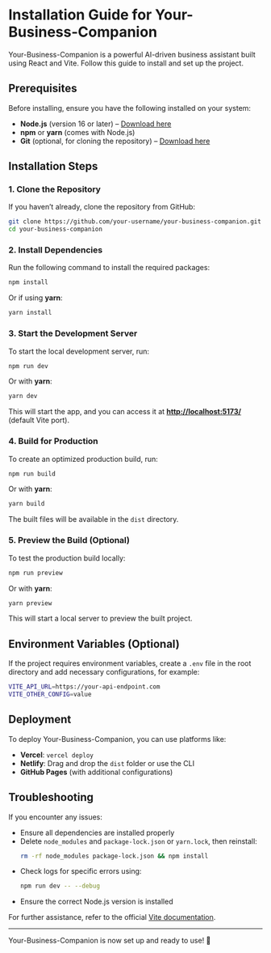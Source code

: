 # Installation Guide for Your-Business-Companion

Your-Business-Companion is a powerful AI-driven business assistant built using React and Vite. Follow this guide to install and set up the project.

## Prerequisites
Before installing, ensure you have the following installed on your system:
- **Node.js** (version 16 or later) – [Download here](https://nodejs.org/)
- **npm** or **yarn** (comes with Node.js)
- **Git** (optional, for cloning the repository) – [Download here](https://git-scm.com/)

## Installation Steps

### 1. Clone the Repository
If you haven’t already, clone the repository from GitHub:
```sh
git clone https://github.com/your-username/your-business-companion.git
cd your-business-companion
```

### 2. Install Dependencies
Run the following command to install the required packages:
```sh
npm install
```
Or if using **yarn**:
```sh
yarn install
```

### 3. Start the Development Server
To start the local development server, run:
```sh
npm run dev
```
Or with **yarn**:
```sh
yarn dev
```
This will start the app, and you can access it at **[http://localhost:5173/](http://localhost:5173/)** (default Vite port).

### 4. Build for Production
To create an optimized production build, run:
```sh
npm run build
```
Or with **yarn**:
```sh
yarn build
```
The built files will be available in the `dist` directory.

### 5. Preview the Build (Optional)
To test the production build locally:
```sh
npm run preview
```
Or with **yarn**:
```sh
yarn preview
```
This will start a local server to preview the built project.

## Environment Variables (Optional)
If the project requires environment variables, create a `.env` file in the root directory and add necessary configurations, for example:
```sh
VITE_API_URL=https://your-api-endpoint.com
VITE_OTHER_CONFIG=value
```

## Deployment
To deploy Your-Business-Companion, you can use platforms like:
- **Vercel**: `vercel deploy`
- **Netlify**: Drag and drop the `dist` folder or use the CLI
- **GitHub Pages** (with additional configurations)

## Troubleshooting
If you encounter any issues:
- Ensure all dependencies are installed properly
- Delete `node_modules` and `package-lock.json` or `yarn.lock`, then reinstall:
  ```sh
  rm -rf node_modules package-lock.json && npm install
  ```
- Check logs for specific errors using:
  ```sh
  npm run dev -- --debug
  ```
- Ensure the correct Node.js version is installed

For further assistance, refer to the official [Vite documentation](https://vitejs.dev/).

---
Your-Business-Companion is now set up and ready to use! 🚀

